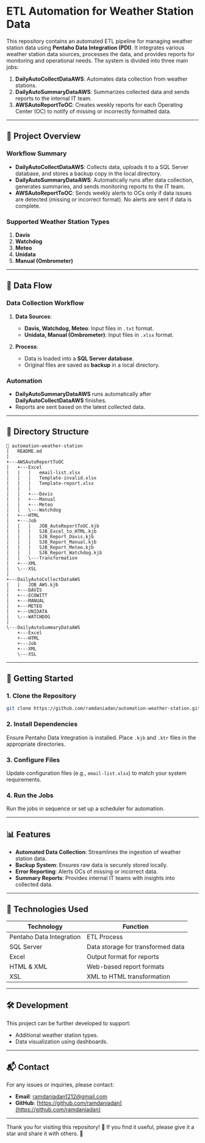 # ETL Automation for Weather Station Data

This repository contains an automated ETL pipeline for managing weather station data using **Pentaho Data Integration (PDI)**. It integrates various weather station data sources, processes the data, and provides reports for monitoring and operational needs. The system is divided into three main jobs:

1. **DailyAutoCollectDataAWS**: Automates data collection from weather stations.
2. **DailyAutoSummaryDataAWS**: Summarizes collected data and sends reports to the internal IT team.
3. **AWSAutoReportToOC**: Creates weekly reports for each Operating Center (OC) to notify of missing or incorrectly formatted data.

---

## 📖 **Project Overview**

### **Workflow Summary**

- **DailyAutoCollectDataAWS**: Collects data, uploads it to a SQL Server database, and stores a backup copy in the local directory.
- **DailyAutoSummaryDataAWS**: Automatically runs after data collection, generates summaries, and sends monitoring reports to the IT team.
- **AWSAutoReportToOC**: Sends weekly alerts to OCs only if data issues are detected (missing or incorrect format). No alerts are sent if data is complete.

### **Supported Weather Station Types**

1. **Davis**
2. **Watchdog**
3. **Meteo**
4. **Unidata**
5. **Manual (Ombrometer)**

---

## 🔄 **Data Flow**

### **Data Collection Workflow**

1. **Data Sources**:

   - **Davis, Watchdog, Meteo**: Input files in `.txt` format.
   - **Unidata, Manual (Ombrometer)**: Input files in `.xlsx` format.

2. **Process**:

   - Data is loaded into a **SQL Server database**.
   - Original files are saved as **backup** in a local directory.

### **Automation**

- **DailyAutoSummaryDataAWS** runs automatically after **DailyAutoCollectDataAWS** finishes.
- Reports are sent based on the latest collected data.

---

## 📂 **Directory Structure**

```plaintext
📂 automation-weather-station
|   README.md
|
+---AWSAutoReportToOC
|   +---Excel
|   |   |   email-list.xlsx
|   |   |   Template-invalid.xlsx
|   |   |   Template-report.xlsx
|   |   |
|   |   +---Davis
|   |   +---Manual
|   |   +---Meteo
|   |   \---Watchdog
|   +---HTML
|   +---Job
|   |   |   JOB_AutoReportToOC.kjb
|   |   |   SJB_Excel_to_HTML.kjb
|   |   |   SJB_Report_Davis.kjb
|   |   |   SJB_Report_Manual.kjb
|   |   |   SJB_Report_Meteo.kjb
|   |   |   SJB_Report_Watchdog.kjb
|   |   \---Transformation
|   +---XML
|   \---XSL
|
+---DailyAutoCollectDataAWS
|   |   JOB_AWS.kjb
|   +---DAVIS
|   +---ECOWITT
|   +---MANUAL
|   +---METEO
|   +---UNIDATA
|   \---WATCHDOG
|
\---DailyAutoSummaryDataAWS
    +---Excel
    +---HTML
    +---Job
    +---XML
    \---XSL
```

---

## 🚀 **Getting Started**

### **1. Clone the Repository**

```bash
git clone https://github.com/ramdaniadan/automation-weather-station.git
```

### **2. Install Dependencies**

Ensure Pentaho Data Integration is installed. Place `.kjb` and `.ktr` files in the appropriate directories.

### **3. Configure Files**

Update configuration files (e.g., `email-list.xlsx`) to match your system requirements.

### **4. Run the Jobs**

Run the jobs in sequence or set up a scheduler for automation.

---

## 📊 **Features**

- **Automated Data Collection**: Streamlines the ingestion of weather station data.
- **Backup System**: Ensures raw data is securely stored locally.
- **Error Reporting**: Alerts OCs of missing or incorrect data.
- **Summary Reports**: Provides internal IT teams with insights into collected data.

---

## 📘 **Technologies Used**

| Technology               | Function                            |
| ------------------------ | ----------------------------------- |
| Pentaho Data Integration | ETL Process                         |
| SQL Server               | Data storage for transformed data   |
| Excel                    | Output format for reports           |
| HTML & XML               | Web-based report formats            |
| XSL                      | XML to HTML transformation          |

---

## 🛠️ **Development**

This project can be further developed to support:

- Additional weather station types.
- Data visualization using dashboards.

---

## 📬 **Contact**

For any issues or inquiries, please contact:

- **Email**: [ramdaniadan1212@gmail.com](mailto\:ramdaniadan1212@gmail.com)
- **GitHub**: [https://github.com/ramdaniadan](https://github.com/ramdaniadan)

---

Thank you for visiting this repository! 🌟 If you find it useful, please give it a star and share it with others. 🙌


